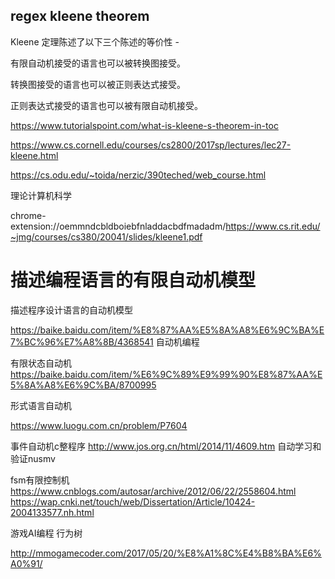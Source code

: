 ##  regex kleene theorem




Kleene 定理陈述了以下三个陈述的等价性 -

有限自动机接受的语言也可以被转换图接受。

转换图接受的语言也可以被正则表达式接受。

正则表达式接受的语言也可以被有限自动机接受。



https://www.tutorialspoint.com/what-is-kleene-s-theorem-in-toc

https://www.cs.cornell.edu/courses/cs2800/2017sp/lectures/lec27-kleene.html

https://cs.odu.edu/~toida/nerzic/390teched/web_course.html

理论计算机科学





chrome-extension://oemmndcbldboiebfnladdacbdfmadadm/https://www.cs.rit.edu/~jmg/courses/cs380/20041/slides/kleene1.pdf
























# 描述编程语言的有限自动机模型

描述程序设计语言的自动机模型


https://baike.baidu.com/item/%E8%87%AA%E5%8A%A8%E6%9C%BA%E7%BC%96%E7%A8%8B/4368541
自动机编程


有限状态自动机
https://baike.baidu.com/item/%E6%9C%89%E9%99%90%E8%87%AA%E5%8A%A8%E6%9C%BA/8700995



形式语言自动机

https://www.luogu.com.cn/problem/P7604



事件自动机c整程序
http://www.jos.org.cn/html/2014/11/4609.htm
自动学习和验证nusmv

fsm有限控制机
https://www.cnblogs.com/autosar/archive/2012/06/22/2558604.html
https://wap.cnki.net/touch/web/Dissertation/Article/10424-2004133577.nh.html







游戏AI编程 行为树



http://mmogamecoder.com/2017/05/20/%E8%A1%8C%E4%B8%BA%E6%A0%91/






